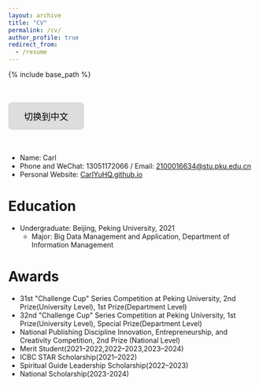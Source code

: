 ```yaml
---
layout: archive
title: "CV"
permalink: /cv/
author_profile: true
redirect_from:
  - /resume
---
```




{% include base_path %}

<head>
    <meta charset="UTF-8">
    <meta name="viewport" content="width=device-width, initial-scale=1.0">
    <title>中文页面</title>
    <style>
        .btn {
            background-color: #ddd; 
            border: none;
            color: black;
            padding: 15px 32px;
            text-align: center;
            text-decoration: none;
            display: inline-block;
            font-size: 18px;
            cursor: pointer;
            border-radius: 8px;
            transition: background-color 0.3s, transform 0.2s;
        }
        .btn:hover {
            background-color: #ccc; 
            transform: scale(1.1); /* 放大效果 */
        }
        .btn:active {
            background-color: #bbb; /* 点击时变更颜色 */
            transform: scale(1.05); /* 按钮按下时稍微缩小 */
        }
    </style>
</head>
<body>
    <br/><br/>
    <div class="container">
<button class="btn" onclick="window.location.href='/cv-zh'">切换到中文</button>
    </div>
    <br/><br/>
</body>

* Name: Carl 
* Phone and WeChat: 13051172066 / Email: [2100016634@stu.pku.edu.cn](2100016634@stu.pku.edu.cn)
* Personal Website: [CarlYuHQ.github.io](https://CarlYuHQ.github.io/)

Education
======
* Undergraduate: Beijing, Peking University, 2021
  * Major: Big Data Management and Application, Department of Information Management

Awards
======
* 31st "Challenge Cup" Series Competition at Peking University, 2nd Prize(University Level), 1st Prize(Department Level)
* 32nd "Challenge Cup" Series Competition at Peking University, 1st Prize(University Level), Special Prize(Department Level)
* National Publishing Discipline Innovation, Entrepreneurship, and Creativity Competition, 2nd Prize (National Level)
* Merit Student(2021–2022,2022–2023,2023–2024)
* ICBC STAR Scholarship(2021–2022)
* Spiritual Guide Leadership Scholarship(2022–2023)
* National Scholarship(2023-2024)

<!--
Work experience
======
* Summer 2015: Research Assistant
  * Github University
  * Duties included: Tagging issues
  * Supervisor: Professor Git

* Fall 2015: Research Assistant
  * Github University
  * Duties included: Merging pull requests
  * Supervisor: Professor Hub
  


Publications
======
  <ul>{% for post in site.publications %}
    {% include archive-single-cv.html %}
  {% endfor %}</ul>
  
Talks
======
  <ul>{% for post in site.talks %}
    {% include archive-single-talk-cv.html %}
  {% endfor %}</ul>
  
Teaching
======
  <ul>{% for post in site.teaching %}
    {% include archive-single-cv.html %}
  {% endfor %}</ul>
  
Service and leadership
======
* Currently signed in to 43 different slack teams
-->